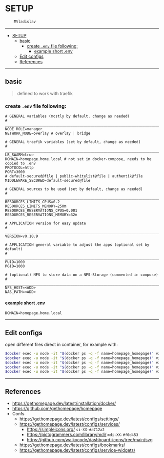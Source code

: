 # SETUP

```sh
    MVladislav
```

---

- [SETUP](#setup)
  - [basic](#basic)
    - [create `.env` file following:](#create-env-file-following)
      - [example short .env](#example-short-env)
  - [Edit configs](#edit-configs)
  - [References](#references)

---

## basic

> defined to work with traefik

### create `.env` file following:

```env
# GENERAL variables (mostly by default, change as needed)
# ______________________________________________________________________________
NODE_ROLE=manager
NETWORK_MODE=overlay # overlay | bridge

# GENERAL traefik variables (set by default, change as needed)
# ______________________________________________________________________________
LB_SWARM=true
DOMAIN=homepage.home.local # not set in docker-compose, needs to be copied to .env
PROTOCOL=http
PORT=3000
# default-secured@file | public-whitelist@file | authentik@file
MIDDLEWARE_SECURED=default-secured@file

# GENERAL sources to be used (set by default, change as needed)
# ______________________________________________________________________________
RESOURCES_LIMITS_CPUS=0.2
RESOURCES_LIMITS_MEMORY=250m
RESOURCES_RESERVATIONS_CPUS=0.001
RESOURCES_RESERVATIONS_MEMORY=32m

# APPLICATION version for easy update
# ______________________________________________________________________________
VERSION=v0.10.9

# APPLICATION general variable to adjust the apps (optional set by default)
# ______________________________________________________________________________
PUID=1000
PGID=1000

# (optional) NFS to store data on a NFS-Storage (commented in compose)
# ______________________________________________________________________________
NFS_HOST=<ADD>
NAS_PATH=<ADD>
```

#### example short .env

```env
DOMAIN=homepage.home.local
```

---

## Edit configs

open different files direct in container, for example with:

```sh
$docker exec -u node -it "$(docker ps -q -f name=homepage_homepage)" vi config/bookmarks.yaml
$docker exec -u node -it "$(docker ps -q -f name=homepage_homepage)" vi config/services.yaml
$docker exec -u node -it "$(docker ps -q -f name=homepage_homepage)" vi config/docker.yaml
$docker exec -u node -it "$(docker ps -q -f name=homepage_homepage)" vi config/settings.yaml
$docker exec -u node -it "$(docker ps -q -f name=homepage_homepage)" vi config/widgets.yaml
```

---

## References

- <https://gethomepage.dev/latest/installation/docker/>
- <https://github.com/gethomepage/homepage>
- Confs
  - <https://gethomepage.dev/latest/configs/settings/>
  - <https://gethomepage.dev/latest/configs/services/>
    - <https://simpleicons.org/> `si-XX-#a712a2`
    - <https://pictogrammers.com/library/mdi/> `mdi-XX-#f0d453`
    - <https://github.com/walkxcode/dashboard-icons/tree/main/svg>
  - <https://gethomepage.dev/latest/configs/bookmarks/>
  - <https://gethomepage.dev/latest/configs/service-widgets/>
